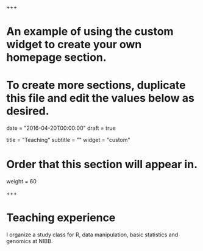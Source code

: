 +++
# An example of using the custom widget to create your own homepage section.
# To create more sections, duplicate this file and edit the values below as desired.

date = "2016-04-20T00:00:00"
draft = true

title = "Teaching"
subtitle = ""
widget = "custom"

# Order that this section will appear in.
weight = 60

+++


# Teaching experience

I organize a study class for R, data manipulation, basic statistics and genomics at NIBB. 